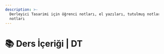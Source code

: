 ```yaml
---
description: >-
  Derleyici Tasarimi için öğrenci notları, el yazıları, tutulmuş notlar
  notları
---
```


# 📚 Ders İçeriği \| DT

